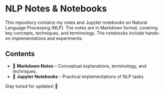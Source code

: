 # NLP Notes & Notebooks

This repository contains my notes and Jupyter notebooks on Natural Language Processing (NLP). The notes are in Markdown format, covering key concepts, techniques, and terminology. The notebooks include hands-on implementations and experiments.

## Contents

- 📖 **Markdown Notes** – Conceptual explanations, terminology, and techniques.
- 📝 **Jupyter Notebooks** – Practical implementations of NLP tasks.

Stay tuned for updates! 🚀
